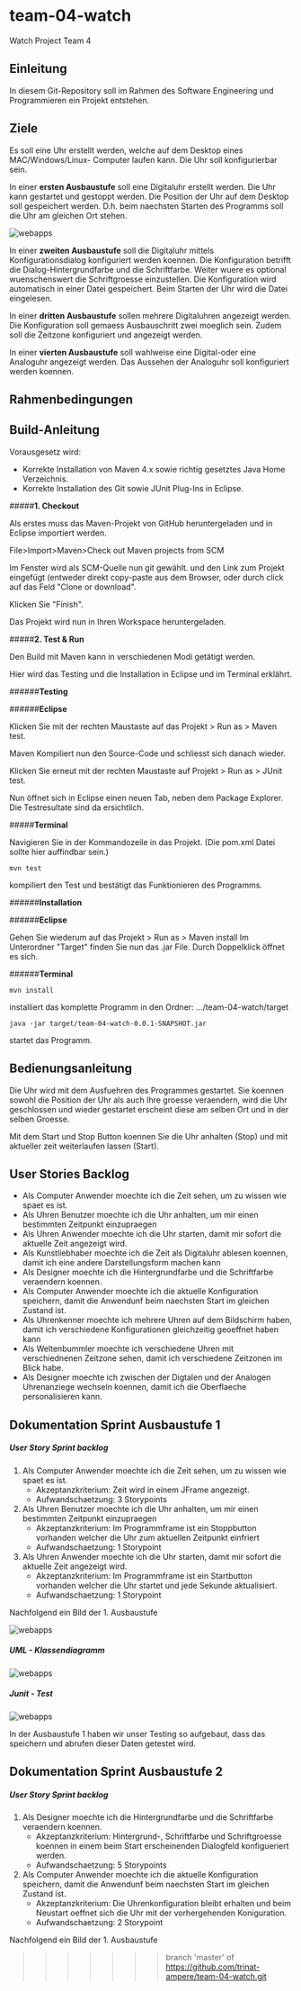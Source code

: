 # team-04-watch
Watch Project Team 4

## Einleitung
In diesem Git-Repository soll im Rahmen des Software Engineering und Programmieren ein Projekt entstehen.

## Ziele
Es soll eine Uhr erstellt werden, welche auf dem Desktop eines MAC/Windows/Linux- Computer
laufen kann. Die Uhr soll konfigurierbar sein.

In einer **ersten Ausbaustufe** soll eine Digitaluhr erstellt werden. Die Uhr kann gestartet und gestoppt
werden. Die Position der Uhr auf dem Desktop soll gespeichert werden. D.h. beim naechsten Starten
des Programms soll die Uhr am gleichen Ort stehen.

![webapps](Bilder/UHR.PNG)

In einer **zweiten Ausbaustufe** soll die Digitaluhr mittels Konfigurationsdialog konfiguriert werden
koennen. Die Konfiguration betrifft die Dialog-Hintergrundfarbe und die Schriftfarbe. Weiter wuere es
optional wuenschenswert die Schriftgroesse einzustellen. Die Konfiguration wird automatisch in einer
Datei gespeichert. Beim Starten der Uhr wird die Datei eingelesen.

In einer **dritten Ausbaustufe** sollen mehrere Digitaluhren angezeigt werden. Die Konfiguration soll
gemaess Ausbauschritt zwei moeglich sein. Zudem soll die Zeitzone konfiguriert und angezeigt werden.

In einer **vierten Ausbaustufe** soll wahlweise eine Digital-oder eine Analoguhr angezeigt werden. Das
Aussehen der Analoguhr soll konfiguriert werden koennen.

## Rahmenbedingungen

## Build-Anleitung
Vorausgesetz wird:
* Korrekte Installation von Maven 4.x sowie richtig gesetztes Java Home Verzeichnis.
* Korrekte Installation des Git sowie JUnit Plug-Ins in Eclipse.

#####**1. Checkout**

Als erstes muss das Maven-Projekt von GitHub heruntergeladen und in Eclipse importiert werden.

File>Import>Maven>Check out Maven projects from SCM

Im Fenster wird als SCM-Quelle nun git gewählt. und den Link zum Projekt eingefügt (entweder direkt copy-paste aus dem Browser, oder durch click auf das Feld "Clone or download".

Klicken Sie "Finish".

Das Projekt wird nun in Ihren Workspace heruntergeladen.

#####**2. Test & Run**

Den Build mit Maven kann in verschiedenen Modi getätigt werden.

Hier wird das Testing und die Installation in Eclipse und im Terminal erklährt.

######**Testing**

######**Eclipse** 

Klicken Sie mit der rechten Maustaste auf das Projekt > Run as > Maven test.

Maven Kompiliert nun den Source-Code und schliesst sich danach wieder.

Klicken Sie erneut mit der rechten Maustaste auf Projekt > Run as > JUnit test.

Nun öffnet sich in Eclipse einen neuen Tab, neben dem Package Explorer. Die Testresultate sind da ersichtlich.


#####**Terminal**

Navigieren Sie in der Kommandozeile in das Projekt. (Die pom.xml Datei sollte hier auffindbar sein.)

    mvn test
 
kompiliert den Test und bestätigt das Funktionieren des Programms.
 
######**Installation**

######**Eclipse**

Gehen Sie wiederum auf das Projekt > Run as > Maven install
Im Unterordner "Target" finden Sie nun das .jar File. Durch Doppelklick öffnet es sich.

######**Terminal**

    mvn install

installiert das komplette Programm in den Ordner: .../team-04-watch/target

    java -jar target/team-04-watch-0.0.1-SNAPSHOT.jar
    
startet das Programm.
 
 




 


 
	
	

## Bedienungsanleitung

Die Uhr wird mit dem Ausfuehren des Programmes gestartet. 
Sie koennen sowohl die Position der Uhr als auch Ihre groesse veraendern, wird die Uhr geschlossen und wieder gestartet
erscheint diese am selben Ort und in der selben Groesse.

Mit dem Start und Stop Button koennen Sie die Uhr anhalten (Stop) und mit aktueller zeit weiterlaufen lassen (Start).

## User Stories Backlog


* Als Computer Anwender moechte ich die Zeit sehen, um zu wissen wie 	spaet es ist.
* Als Uhren Benutzer moechte ich die Uhr anhalten, um mir einen 		bestimmten Zeitpunkt einzupraegen
* Als Uhren Anwender moechte ich die Uhr starten, damit mir sofort 		die aktuelle Zeit angezeigt wird.
* Als Kunstliebhaber moechte ich die Zeit als Digitaluhr ablesen koennen, damit ich eine andere Darstellungsform machen kann
* Als Designer moechte ich die Hintergrundfarbe und die Schriftfarbe veraendern koennen.
* Als Computer Anwender moechte ich die aktuelle Konfiguration speichern, damit die Anwendunf beim naechsten Start im gleichen Zustand ist.
* Als Uhrenkenner moechte ich mehrere Uhren auf dem Bildschirm haben, damit ich verschiedene Konfigurationen gleichzeitig geoeffnet haben kann
* Als Weltenbummler moechte ich verschiedene Uhren mit verschiednenen Zeitzone sehen, damit ich verschiedene Zeitzonen im Blick habe.
* Als Designer moechte ich zwischen der Digtalen und der Analogen Uhrenanziege wechseln koennen, damit ich die Oberflaeche personalisieren kann.



## Dokumentation Sprint Ausbaustufe 1
##### User Story Sprint backlog
1. Als Computer Anwender moechte ich die Zeit sehen, um zu wissen wie spaet es ist.  
	* Akzeptanzkriterium: Zeit wird in einem JFrame angezeigt.  
	* Aufwandschaetzung: 3 Storypoints  
2.  Als Uhren Benutzer moechte ich die Uhr anhalten, um mir einen bestimmten Zeitpunkt einzupraegen  
	* Akzeptanzkriterium: Im Programmframe ist ein Stoppbutton 	vorhanden welcher die Uhr zum aktuellen Zeitpunkt einfriert  
	* Aufwandschaetzung: 1 Storypoint  
3.  Als Uhren Anwender moechte ich die Uhr starten, damit mir sofort die aktuelle Zeit angezeigt wird.  
	* Akzeptanzkriterium: Im Programmframe ist ein Startbutton vorhanden welcher die Uhr startet und jede Sekunde aktualisiert.  
	* Aufwandschaetzung: 1 Storypoint	
	
Nachfolgend ein Bild der 1. Ausbaustufe

![webapps](Bilder/Ausbaustufe1_UHR.PNG)



##### UML - Klassendiagramm

![webapps](Bilder/Ausbaustufe1_Klassendiagramm.PNG)

##### Junit - Test

![webapps](Bilder/Ausbaustufe1_Junit-Test.PNG)
	
In der Ausbaustufe 1 haben wir unser Testing so aufgebaut, dass das speichern und abrufen dieser Daten getestet wird.

## Dokumentation Sprint Ausbaustufe 2
##### User Story Sprint backlog
1. Als Designer moechte ich die Hintergrundfarbe und die Schriftfarbe veraendern koennen.
	* Akzeptanzkriterium: Hintergrund-, Schriftfarbe und Schriftgroesse koennen in einem beim Start erscheinenden Dialogfeld konfigueriert werden.
	* Aufwandschaetzung: 5 Storypoints  
2. Als Computer Anwender moechte ich die aktuelle Konfiguration speichern, damit die Anwendunf beim naechsten Start im gleichen Zustand ist.
	* Akzeptanzkriterium: Die Uhrenkonfiguration bleibt erhalten und beim Neustart oeffnet sich die Uhr mit der vorhergehenden Koniguration.
	* Aufwandschaetzung: 2 Storypoint  

Nachfolgend ein Bild der 1. Ausbaustufe


>>>>>>> branch 'master' of https://github.com/trinat-ampere/team-04-watch.git
